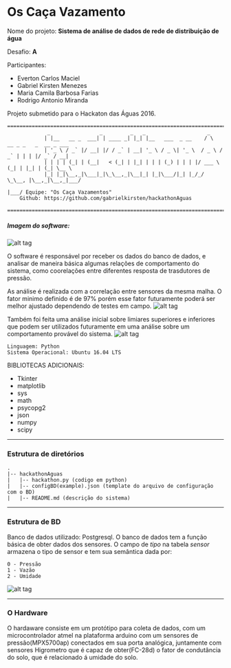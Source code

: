# Os Caça Vazamento

Nome do projeto: **Sistema de análise de dados de rede de distribuição de água**

Desafio: **A** 

Participantes:

- Everton Carlos Maciel
- Gabriel Kirsten Menezes
- Maria Camila Barbosa Farias
- Rodrigo Antonio Miranda

Projeto submetido para o Hackaton das Águas 2016. 
```
=======================================================================================================
			 _                _         _   _                    _                         
			| |__   __ _  ___| | ____ _| |_| |__   ___  _ __    / \   __ _ _   _  __ _ ___ 
			| '_ \ / _` |/ __| |/ / _` | __| '_ \ / _ \| '_ \  / _ \ / _` | | | |/ _` / __|
			| | | | (_| | (__|   < (_| | |_| | | | (_) | | | |/ ___ \ (_| | |_| | (_| \__ \
			|_| |_|\__,_|\___|_|\_\__,_|\__|_| |_|\___/|_| |_/_/   \_\__, |\__,_|\__,_|___/
						                                             |___/ Equipe: "Os Caça Vazamentos"  
	Github: https://github.com/gabrielkirsten/hackathonAguas
	              
=======================================================================================================	
```

##### Imagem do software: 
![alt tag](https://cloud.githubusercontent.com/assets/15522193/20866077/ffcc81e0-ba01-11e6-9f8b-b39d8b02a13e.png)

O software é responsável por receber os dados do banco de dados, e analisar de maneira básica algumas relações de comportamento do sistema, como coorelações entre diferentes resposta de trasdutores de pressão. 

As análise é realizada com a correlação entre sensores da mesma malha. O fator minimo definido é de 97% porém esse fator futuramente poderá ser melhor ajustado dependendo de testes em campo.
![alt tag](https://cloud.githubusercontent.com/assets/15522193/20866080/065106f8-ba02-11e6-9158-9d64529a4d09.png)

Também foi feita uma análise inicial sobre limiares superiores e inferiores que podem ser utilizados futuramente em uma análise sobre um comportamento provável do sistema.
![alt tag](https://cloud.githubusercontent.com/assets/15522193/20866078/02652e98-ba02-11e6-945f-b2f562f84748.png)

	Linguagem: Python
	Sistema Operacional: Ubuntu 16.04 LTS

BIBLIOTECAS ADICIONAIS:
  - Tkinter
  - matplotlib
  - sys
  - math
  - psycopg2
  - json
  - numpy
  - scipy

------------------------------------------------------------------------		
### Estrutura de diretórios
	.
	|-- hackathonAguas
	|	|-- hackathon.py (codigo em python)
	|	|-- configBD(example).json (template do arquivo de configuração com o BD)
	|	|-- README.md (descrição do sistema)
	

------------------------------------------------------------------------		
### Estrutura de BD
Banco de dados utilizado: Postgresql.
O banco de dados tem a função básica de obter dados dos sensores. 
O campo de *tipo* na tabela *sensor* armazena o tipo de sensor e tem sua semântica dada por:
	
	0 - Pressão	
	1 - Vazão 
	2 - Umidade
	
![alt tag](https://cloud.githubusercontent.com/assets/15522193/20866076/fcf410a0-ba01-11e6-9438-97484d89a8e1.png)

------------------------------------------------------------------------		
### O Hardware
O hardaware consiste em um protótipo para coleta de dados, com um microcontrolador atmel na plataforma arduino com um sensores de pressão(MPX5700ap) conectados em sua porta analógica, juntamente com sensores Higrometro que é capaz de obter(FC-28d) o fator de condutância do solo, que é relacionado á umidade do solo. 
